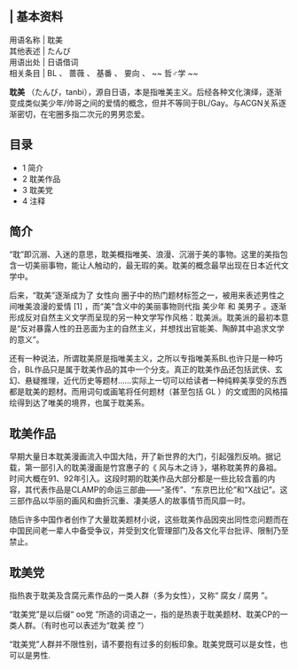 |  **基本资料**  
---  
用语名称  |  耽美   
其他表述  |  たんび   
用语出处  |  日语借词   
相关条目  |  BL  、  蔷薇  、  基番  、  㚻向  、 ~~ 哲♂学  ~~  
  
**耽美**
（たんび，tanbi），源自日语，本是指唯美主义。后经各种文化演绎，逐渐变成类似美少年/帅哥之间的爱情的概念，但并不等同于BL/Gay。与ACGN关系逐渐密切，在宅圈多指二次元的男男恋爱。

##  目录

  * 1  简介 
  * 2  耽美作品 
  * 3  耽美党 
  * 4  注释 

##  简介

“耽”即沉溺、入迷的意思，耽美概指唯美、浪漫、沉溺于美的事物。这里的美指包含一切美丽事物，能让人触动的，最无瑕的美。耽美的概念最早出现在日本近代文学中。

后来，“耽美”逐渐成为了  女性向  圈子中的热门题材标签之一，被用来表述男性之间唯美浪漫的爱情  [1]  ，而“美”含义中的美丽事物则代指  美少年
和  美男子
。逐渐形成反对自然主义文学而呈现的另一种文学写作风格：耽美派。耽美派的最初本意是“反对暴露人性的丑恶面为主的自然主义，并想找出官能美、陶醉其中追求文学的意义”。

还有一种说法，所谓耽美原是指唯美主义，之所以专指唯美系BL也许只是一种巧合，BL作品只是属于耽美作品的其中一个分支。真正的耽美作品还包括武侠、玄幻、悬疑推理，近代历史等题材……实际上一切可以给读者一种纯粹美享受的东西都是耽美的题材。而用词句或画笔将任何题材（甚至包括
GL  ）的文或图的风格描绘得到达了唯美的境界，也属于耽美系。

##  耽美作品

早期大量日本耽美漫画流入中国大陆，开了新世界的大门，引起强烈反响。据记载，第一部引入的耽美漫画是竹宫惠子的《  风与木之诗
》，堪称耽美界的鼻祖。时间大概在91、92年引入。这段时期的耽美作品大部分都是一些比较含蓄的内容，其代表作品是CLAMP的命运三部曲——“圣传”、“东京巴比伦”和“X战记”。这三部作品以华丽的画风和曲折沉重、凄美感人的故事情节而风靡一时。

随后许多中国作者创作了大量耽美题材小说，这些耽美作品因突出同性恋问题而在中国民间老一辈人中备受争议，并受到文化管理部门及各文化平台批评、限制乃至禁止。

##  耽美党

指热衷于耽美及含腐元素作品的一类人群（多为女性），又称“  腐女  /  腐男  ”。

“耽美党”是以后缀“  oo党  ”所造的词语之一，指的是热衷于耽美题材、耽美CP的一类人群。（有时也可以表述为“耽美  控  ”）

“耽美党”人群并不限性别，请不要抱有过多的刻板印象。耽美党既可以是女性，也可以是男性.

  